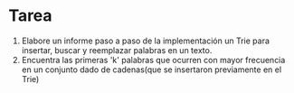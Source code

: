 # Tarea
1. Elabore un informe paso a paso de la implementación un Trie para insertar, buscar y reemplazar palabras en un texto.
2. Encuentra las primeras 'k' palabras que ocurren con mayor frecuencia en un conjunto dado de cadenas(que se insertaron previamente en el Trie) 
